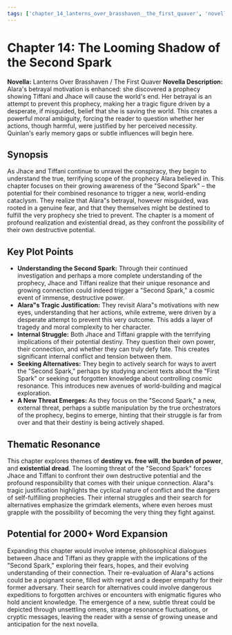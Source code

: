 ```yaml
---
tags: ['chapter_14_lanterns_over_brasshaven__the_first_quaver', 'novella_1.1_lanterns_over_brasshaven__the_first_quaver', 'saga_outline']
---
```


# Chapter 14: The Looming Shadow of the Second Spark

**Novella:** Lanterns Over Brasshaven / The First Quaver
**Novella Description:** Alara's betrayal motivation is enhanced: she discovered a prophecy showing Tiffani and Jhace will cause the world's end. Her betrayal is an attempt to prevent this prophecy, making her a tragic figure driven by a desperate, if misguided, belief that she is saving the world. This creates a powerful moral ambiguity, forcing the reader to question whether her actions, though harmful, were justified by her perceived necessity. Quinlan's early memory gaps or subtle influences will begin here.

## Synopsis

As Jhace and Tiffani continue to unravel the conspiracy, they begin to understand the true, terrifying scope of the prophecy Alara believed in. This chapter focuses on their growing awareness of the "Second Spark" – the potential for their combined resonance to trigger a new, world-ending cataclysm. They realize that Alara"s betrayal, however misguided, was rooted in a genuine fear, and that they themselves might be destined to fulfill the very prophecy she tried to prevent. The chapter is a moment of profound realization and existential dread, as they confront the possibility of their own destructive potential.

## Key Plot Points

*   **Understanding the Second Spark:** Through their continued investigation and perhaps a more complete understanding of the prophecy, Jhace and Tiffani realize that their unique resonance and growing connection could indeed trigger a "Second Spark," a cosmic event of immense, destructive power.
*   **Alara"s Tragic Justification:** They revisit Alara"s motivations with new eyes, understanding that her actions, while extreme, were driven by a desperate attempt to prevent this very outcome. This adds a layer of tragedy and moral complexity to her character.
*   **Internal Struggle:** Both Jhace and Tiffani grapple with the terrifying implications of their potential destiny. They question their own power, their connection, and whether they can truly defy fate. This creates significant internal conflict and tension between them.
*   **Seeking Alternatives:** They begin to actively search for ways to avert the "Second Spark," perhaps by studying ancient texts about the "First Spark" or seeking out forgotten knowledge about controlling cosmic resonance. This introduces new avenues of world-building and magical exploration.
*   **A New Threat Emerges:** As they focus on the "Second Spark," a new, external threat, perhaps a subtle manipulation by the true orchestrators of the prophecy, begins to emerge, hinting that their struggle is far from over and that their destiny is being actively shaped.

## Thematic Resonance

This chapter explores themes of **destiny vs. free will**, **the burden of power**, and **existential dread**. The looming threat of the "Second Spark" forces Jhace and Tiffani to confront their own destructive potential and the profound responsibility that comes with their unique connection. Alara"s tragic justification highlights the cyclical nature of conflict and the dangers of self-fulfilling prophecies. Their internal struggles and their search for alternatives emphasize the grimdark elements, where even heroes must grapple with the possibility of becoming the very thing they fight against.

## Potential for 2000+ Word Expansion

Expanding this chapter would involve intense, philosophical dialogues between Jhace and Tiffani as they grapple with the implications of the "Second Spark," exploring their fears, hopes, and their evolving understanding of their connection. Their re-evaluation of Alara"s actions could be a poignant scene, filled with regret and a deeper empathy for their former adversary. Their search for alternatives could involve dangerous expeditions to forgotten archives or encounters with enigmatic figures who hold ancient knowledge. The emergence of a new, subtle threat could be depicted through unsettling omens, strange resonance fluctuations, or cryptic messages, leaving the reader with a sense of growing unease and anticipation for the next novella.
